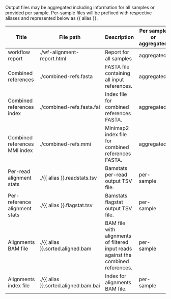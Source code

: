 Output files may be aggregated including information for all samples or provided per sample. Per-sample files will be prefixed with respective aliases and represented below as {{ alias }}.

| Title | File path | Description | Per sample or aggregated |
|-------|-----------|-------------|--------------------------|
| workflow report | ./wf-alignment-report.html | Report for all samples | aggregated |
| Combined references | ./combined-refs.fasta | FASTA file containing all input references. | aggregated |
| Combined references index | ./combined-refs.fasta.fai | Index file for combined references FASTA. | aggregated |
| Combined references MMI index | ./combined-refs.mmi | Minimap2 index file for combined references FASTA. | aggregated |
| Per-read alignment stats | ./{{ alias }}.readstats.tsv | Bamstats per-read output TSV file. | per-sample |
| Per-reference alignment stats | ./{{ alias }}.flagstat.tsv | Bamstats flagstat output TSV file. | per-sample |
| Alignments BAM file | ./{{ alias }}.sorted.aligned.bam | BAM file with alignments of filtered input reads against the combined references. | per-sample |
| Alignments index file | ./{{ alias }}.sorted.aligned.bam.bai | Index for alignments BAM file. | per-sample |

